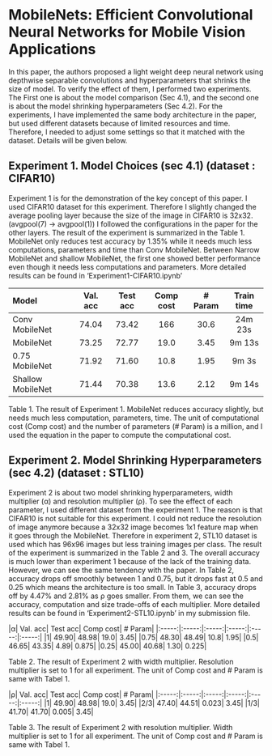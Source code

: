 # MobileNets: Efficient Convolutional Neural Networks for Mobile Vision Applications


In this paper, the authors proposed a light weight deep neural network using depthwise separable convolutions and hyperparameters that shrinks the size of model. To verify the effect of them, I performed two experiments. The First one is about the model comparison (Sec 4.1), and the second one is about the model shrinking hyperparameters (Sec 4.2). For the experiments, I have implemented the same body architecture in the paper, but used different datasets because of limited resources and time. Therefore, I needed to adjust some settings so that it matched with the dataset. Details will be given below.


## Experiment 1. Model Choices (sec 4.1) (dataset : CIFAR10)
Experiment 1 is for the demonstration of the key concept of this paper. I used CIFAR10 dataset for this experiment. Therefore I slightly changed the average pooling layer because the size of the image in CIFAR10 is 32x32. (avgpool(7) -> avgpool(1)) I followed the configurations in the paper for the other layers. 
The result of the experiment is summarized in the Table 1. MobileNet only reduces test accuracy by 1.35% while it needs much less computations, parameters and time than Conv MobileNet. Between Narrow MobileNet and shallow MobileNet, the first one showed better performance even though it needs less computations and parameters. More detailed results can be found in ‘Experiment1-CIFAR10.ipynb’ 

|Model|	Val. acc|	Test acc|	Comp cost|	# Param|	Train time|
|:-----|:-----:|:-----:|:-----:|:-----:|:-----:|
|Conv MobileNet|	74.04|	73.42|	166|	30.6|	24m 23s|
|MobileNet|	73.25|	72.77|	19.0|	3.45|	9m 13s|
|0.75 MobileNet|	71.92|	71.60|	10.8|	1.95|	9m 3s|
|Shallow MobileNet|	71.44|	70.38|	13.6|	2.12|	9m 14s|

Table 1. The result of Experiment 1. MobileNet reduces accuracy slightly, but needs much less computation, parameters, time. The unit of computational cost (Comp cost) and the number of parameters (# Param) is a million, and I used the equation in the paper to compute the computational cost.


## Experiment 2. Model Shrinking Hyperparameters (sec 4.2) (dataset : STL10)
Experiment 2 is about two model shrinking hyperparameters, width multiplier (α) and resolution multiplier (ρ). To see the effect of each parameter, I used different dataset from the experiment 1. The reason is that CIFAR10 is not suitable for this experiment. I could not reduce the resolution of image anymore because a 32x32 image becomes 1x1 feature map when it goes through the MobileNet. Therefore in experiment 2, STL10 dataset is used which has 96x96 images but less training images per class.
The result of the experiment is summarized in the Table 2 and 3. The overall accuracy is much lower than experiment 1 because of the lack of the training data. However, we can see the same tendency with the paper. In Table 2, accuracy drops off smoothly between 1 and 0.75, but it drops fast at 0.5 and 0.25 which means the architecture is too small. In Table 3, accuracy drops off by 4.47% and 2.81% as ρ goes smaller. From them, we can see the accuracy, computation and size trade-offs of each multiplier. More detailed results can be found in ‘Experiment2-STL10.ipynb’ in my submission file.

|α|	Val. acc|	Test acc|	Comp cost|	# Param|
|:-----:|:-----:|:-----:|:-----:|:-----:|:-----:|
|1|	49.90|	48.98|	19.0|	3.45|
|0.75|	48.30|	48.49|	10.8|	1.95|
|0.5|	46.65|	43.35|	4.89|	0.875|
|0.25|	45.00|	40.68|	1.30|	0.225|

Table 2. The result of Experiment 2 with width multiplier. Resolution multiplier is set to 1 for all experiment. The unit of Comp cost and # Param is same with Tabel 1.

|ρ|	Val. acc|	Test acc|	Comp cost|	# Param|
|:-----:|:-----:|:-----:|:-----:|:-----:|:-----:|
|1|	49.90|	48.98|	19.0|	3.45|
|2/3|	47.40|	44.51|	0.023|	3.45|
|1/3|	41.70|	41.70|	0.005|	3.45|

Table 3. The result of Experiment 2 with resolution multiplier. Width multiplier is set to 1 for all experiment. The unit of Comp cost and # Param is same with Tabel 1.

